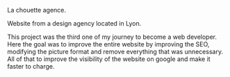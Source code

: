 La chouette agence.

Website from a design agency located in Lyon.

This project was the third one of my journey to become a web developer. Here the goal was to improve the entire website by improving the SEO, modifying the picture format and remove everything that was unnecessary.
All of that to improve the visibility of the website on google and make it faster to charge.

